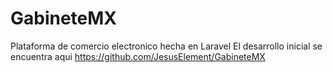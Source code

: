 # GabineteMX
Plataforma de comercio electronico hecha en Laravel
El desarrollo inicial se encuentra aqui 
https://github.com/JesusElement/GabineteMX

